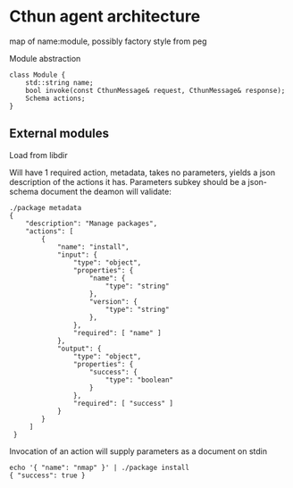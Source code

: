 
# Cthun agent architecture

map of name:module, possibly factory style from peg

Module abstraction

    class Module {
        std::string name;
        bool invoke(const CthunMessage& request, CthunMessage& response);
        Schema actions;
    }


## External modules

Load from libdir

Will have 1 required action, metadata, takes no parameters, yields a
json description of the actions it has.  Parameters subkey should be a
json-schema document the deamon will validate:

    ./package metadata
    {
        "description": "Manage packages",
        "actions": [
            {
                "name": "install",
                "input": {
                    "type": "object",
                    "properties": {
                        "name": {
                            "type": "string"
                        },
                        "version": {
                            "type": "string"
                        },
                    },
                    "required": [ "name" ]
                },
                "output": {
                    "type": "object",
                    "properties": {
                        "success": {
                            "type": "boolean"
                        }
                    },
                    "required": [ "success" ]
                }
            }
         ]
     }


Invocation of an action will supply parameters as a document on stdin

    echo '{ "name": "nmap" }' | ./package install
    { "success": true }
